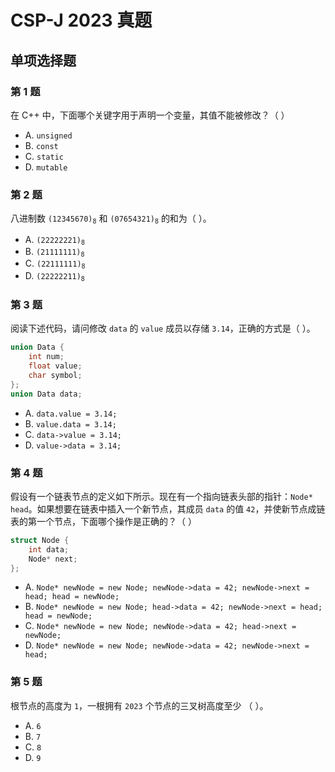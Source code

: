 # CSP-J 2023 真题

		
## 单项选择题

	
### 第 1 题

在 C++ 中，下面哪个关键字用于声明一个变量，其值不能被修改？（  ）<!-- .element: style="text-align:left" -->

   - A. `unsigned`
   - B. `const`
   - C. `static`
   - D. `mutable`

	
### 第 2 题

八进制数 <code>(12345670)<sub>8</sub></code> 和 <code>(07654321)<sub>8</sub></code> 的和为（  ）。<!-- .element: style="text-align:left" -->

   - А. <code>(22222221)<sub>8</sub></code>
   - B. <code>(21111111)<sub>8</sub></code>
   - C. <code>(22111111)<sub>8</sub></code>
   - D. <code>(22222211)<sub>8</sub></code>

	
### 第 3 题

阅读下述代码，请问修改 `data` 的 `value` 成员以存储 `3.14`，正确的方式是（  ）。<!-- .element: style="text-align:left" -->

```cpp
union Data {
    int num;
    float value;
    char symbol;
};
union Data data;
```

   - A. `data.value = 3.14;`
   - B. `value.data = 3.14;`
   - C. `data->value = 3.14;`
   - D. `value->data = 3.14;`


	
### 第 4 题

假设有一个链表节点的定义如下所示。现在有一个指向链表头部的指针：`Node* head`。如果想要在链表中插入一个新节点，其成员 `data` 的值 `42`，并使新节点成链表的第一个节点，下面哪个操作是正确的？（ ）<!-- .element: style="text-align:left" -->

```cpp
struct Node {
    int data;
    Node* next;
};
```

   - A. `Node* newNode = new Node; newNode->data = 42; newNode->next = head; head = newNode;`
   - B. `Node* newNode = new Node; head->data = 42; newNode->next = head; head = newNode;`
   - C. `Node* newNode = new Node; newNode->data = 42; head->next = newNode;`
   - D. `Node* newNode = new Node; newNode->data = 42; newNode->next = head;`

	
### 第 5 题

根节点的高度为 `1`，一根拥有 `2023` 个节点的三叉树高度至少 （  ）。<!-- .element: style="text-align:left" -->

   - A. `6`
   - B. `7`
   - C. `8`
   - D. `9`

